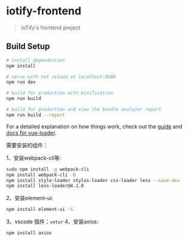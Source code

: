 # iotify-frontend

> IoTify's frontend project

## Build Setup

``` bash
# install dependencies
npm install

# serve with hot reload at localhost:8080
npm run dev

# build for production with minification
npm run build

# build for production and view the bundle analyzer report
npm run build --report
```

For a detailed explanation on how things work, check out the [guide](http://vuejs-templates.github.io/webpack/) and [docs for vue-loader](http://vuejs.github.io/vue-loader).

需要安装的组件：

1、安装webpack-cli等:
``` bash
sudo npm install -g webpack-cli
npm install webpack-cli -D
npm install style-loader stylus-loader css-loader less --save-dev
npm install less-loader@4.1.0
```
2、安装element-ui:
``` bash
npm install element-ui -S
```
3、vscode 插件：`vetur`
4、安装axios:
```s
npm install axios
```

